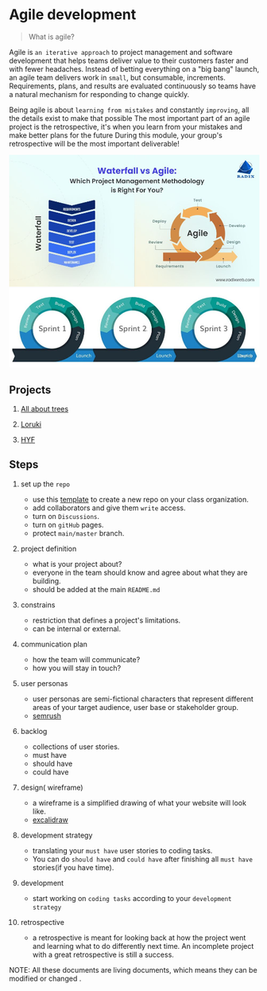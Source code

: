 # Agile development

> What is agile?

Agile is `an iterative approach` to project management and software development
that helps teams deliver value to their customers faster and with fewer
headaches. Instead of betting everything on a "big bang" launch, an agile team
delivers work in `small`, but consumable, increments. Requirements, plans, and
results are evaluated continuously so teams have a natural mechanism for
responding to change quickly.

Being agile is about `learning from mistakes` and constantly `improving`, all
the details exist to make that possible The most important part of an agile
project is the retrospective, it's when you learn from your mistakes and make
better plans for the future During this module, your group's retrospective will
be the most important deliverable!

![Agile vs waterfall](../assets/agile-vs-waterfall.jpeg)
![Agile](../assets/iterating-with-sprints.png)

## Projects

1. [All about trees](../deliverables/all-about-trees/README.md)

2. [Loruki](../deliverables/loruki-rebuild.md)

3. [HYF](../deliverables/hyf-redesign.md)

## Steps

1. set up the `repo`

   - use this
     [template](https://github.com/HackYourFutureBelgium/template-html-css) to
     create a new repo on your class organization.
   - add collaborators and give them `write` access.
   - turn on `Discussions`.
   - turn on `gitHub` pages.
   - protect `main/master` branch.

2. project definition
   - what is your project about?
   - everyone in the team should know and agree about what they are building.
   - should be added at the main `README.md`
3. constrains
   - restriction that defines a project's limitations.
   - can be internal or external.
4. communication plan
   - how the team will communicate?
   - how you will stay in touch?
5. user personas
   - user personas are semi-fictional characters that represent different areas
     of your target audience, user base or stakeholder group.
   - [semrush](https://www.semrush.com/persona/new/)
6. backlog
   - collections of user stories.
   - must have
   - should have
   - could have
7. design( wireframe)
   - a wireframe is a simplified drawing of what your website will look like.
   - [excalidraw](https://excalidraw.com/)
8. development strategy
   - translating your `must have` user stories to coding tasks.
   - You can do `should have` and `could have` after finishing all `must have`
     stories(if you have time).
9. development
   - start working on `coding tasks` according to your `development strategy`
10. retrospective
    - a retrospective is meant for looking back at how the project went and
      learning what to do differently next time. An incomplete project with a
      great retrospective is still a success.

NOTE: All these documents are living documents, which means they can be modified
or changed .
